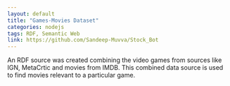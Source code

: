```yaml
---
layout: default
title: "Games-Movies Dataset"
categories: nodejs
tags: RDF, Semantic Web
link: https://github.com/Sandeep-Muvva/Stock_Bot
---
```


An RDF source was created combining the video games from sources like IGN, MetaCrtic and movies from IMDB. This combined data source is used to find movies relevant to a particular game. 
